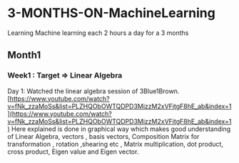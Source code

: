 
# 3-MONTHS-ON-MachineLearning
Learning Machine learning each 2 hours a day for a 3 months 

## Month1
### Week1 : Target => Linear Algebra 
Day 1:
Watched the linear algebra session of 3Blue1Brown.
[https://www.youtube.com/watch?v=fNk_zzaMoSs&list=PLZHQObOWTQDPD3MizzM2xVFitgF8hE_ab&index=1](https://www.youtube.com/watch?v=fNk_zzaMoSs&list=PLZHQObOWTQDPD3MizzM2xVFitgF8hE_ab&index=1) Here explained is done in graphical way which makes good understanding of Linear Algebra, vectors , basis vectors, Composition Matrix for transformation , rotation ,shearing etc , Matrix multiplication, dot product, cross product, Eigen value and Eigen vector.
